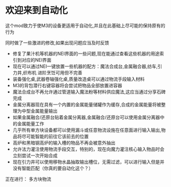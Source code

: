 # 欢迎来到自动化

这个mod致力于使M3的设备更适用于自动化,并且在此基础上尽可能的保持原有的行为

同时做了一些激进的修改,如果出现问题应当及时反馈

  - 修复了果汁机等机器的NEI界面的一些问题,现在能通过查看这些机器的用途索引到对应的NEI界面
  - 现在可以通过NEI一键放置一些机器的配方：魔法合成台,金属融合器,纺车,引力井,织布机   进阶烹饪可用但不完善
  - 装备强化桌,武器卷轴强化桌,质量改造桌可以通过物流手段输入材料
  - M3的背包潜行右键容器将会尝试把物品全部放置进容器
  - 魔法合成台不再允许通过管道输入魔法粉等材料供应魔法,这应当通过分享石碑完成
  - 金属分离器现在具有一个内置的金属能量储罐作为缓存,合成的金属能量将被整理为中型金属能量输出
  - 如果金属融合/还原台贴着金属分离器,金属融合/还原台可以使用金属分离器中的金属能量工作
  - 几乎所有单方块设备都可以使用漏斗或任意物流设施在任意面进行输入输出,物品将尽可能智能的前往它该前去的位置
  - 高炉和黑暗钢高炉的输入槽的物品不再会被意外抽出
  - 允许法力灌注使用物流手段交互，特别的，现在向魔力灌注核心输入物品时会立刻尝试一次开始合成
  - 现在引力井可以使用移物水晶抽取输出槽位，无需过滤，可以进行输入但是并没有智能匹配（你真的要自动化这个？）

正在进行：
  多方块物流
